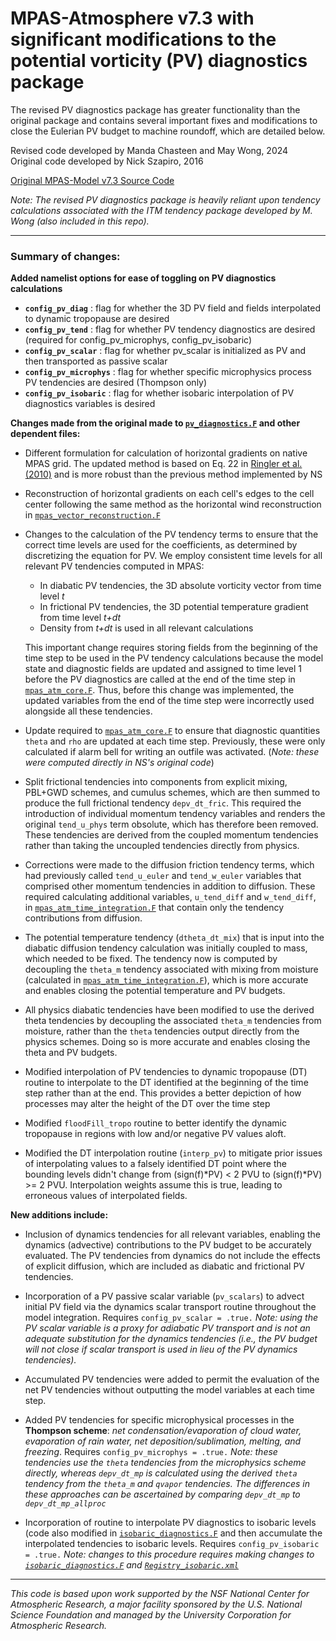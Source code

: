 # MPAS-Atmosphere v7.3 with significant modifications to the potential vorticity (PV) diagnostics package #

The revised PV diagnostics package has greater functionality than the original package and contains several important fixes and modifications to close the Eulerian PV budget to machine roundoff, which are detailed below.

Revised code developed by Manda Chasteen and May Wong, 2024\
Original code developed by Nick Szapiro, 2016

[Original MPAS-Model v7.3 Source Code](https://github.com/MPAS-Dev/MPAS-Model/tree/v7.3)

_Note: The revised PV diagnostics package is heavily reliant upon tendency calculations associated with the ITM tendency package developed by M. Wong (also included in this repo)._

***

### Summary of changes: ###

**Added namelist options for ease of toggling on PV diagnostics calculations**
- **`config_pv_diag`**          : flag for whether the 3D PV field and fields interpolated to dynamic tropopause are desired
- **`config_pv_tend`**          : flag for whether PV tendency diagnostics are desired (required for config_pv_microphys, config_pv_isobaric)
- **`config_pv_scalar`**        : flag for whether pv_scalar is initialized as PV and then transported as passive scalar
- **`config_pv_microphys`**     : flag for whether specific microphysics process PV tendencies are desired (Thompson only)
- **`config_pv_isobaric`**      : flag for whether isobaric interpolation of PV diagnostics variables is desired

**Changes made from the original made to [`pv_diagnostics.F`](src/core_atmosphere/diagnostics/pv_diagnostics.F) and other dependent files:**
* Different formulation for calculation of horizontal gradients on native MPAS grid. The updated method is based on Eq. 22 in [Ringler et al. (2010)](https://doi.org/10.1016/j.jcp.2009.12.007) and is more robust than the previous method implemented by NS
  
* Reconstruction of horizontal gradients on each cell's edges to the cell center following the same method as the horizontal wind reconstruction in [`mpas_vector_reconstruction.F`](src/operators/mpas_vector_reconstruction.F)
  
* Changes to the calculation of the PV tendency terms to ensure that the correct time levels are used for the coefficients, as determined by discretizing the equation for PV. We employ consistent time levels for all relevant PV tendencies computed in MPAS:
  * In diabatic PV tendencies, the 3D absolute vorticity vector from time level _t_
  * In frictional PV tendencies, the 3D potential temperature gradient from time level _t+dt_
  * Density from _t+dt_ is used in all relevant calculations
    
  This important change requires storing fields from the beginning of the time step to be used in the PV tendency calculations because the model state and diagnostic fields are updated and assigned to time level 1 before the PV diagnostics are called at the end of the time step in [`mpas_atm_core.F`](src/core_atmosphere/mpas_atm_core.F). Thus, before this change was implemented, the updated variables from the end of the time step were incorrectly used alongside all these tendencies.

* Update required to [`mpas_atm_core.F`](src/core_atmosphere/mpas_atm_core.F) to ensure that diagnostic quantities `theta` and `rho` are updated at each time step. Previously, these were only calculated if alarm bell for writing an outfile was activated. (_Note: these were computed directly in NS's original code_)
  
* Split frictional tendencies into components from explicit mixing, PBL+GWD schemes, and cumulus schemes, which are then summed to produce the full frictional tendency `depv_dt_fric`. This required the introduction of individual momentum tendency variables and renders the original `tend_u_phys` term obsolute, which has therefore been removed. These tendencies are derived from the coupled momentum tendencies rather than taking the uncoupled tendencies directly from physics.
  
* Corrections were made to the diffusion friction tendency terms, which had previously called `tend_u_euler` and `tend_w_euler` variables that comprised other momentum tendencies in addition to diffusion. These required calculating additional variables, `u_tend_diff` and `w_tend_diff`, in [`mpas_atm_time_integration.F`](src/core_atmosphere/mpas_atm_time_integration.F) that contain only the tendency contributions from diffusion.
  
* The potential temperature tendency (`dtheta_dt_mix`) that is input into the diabatic diffusion tendency calculation was initially coupled to mass, which needed to be fixed. The tendency now is computed by decoupling the `theta_m` tendency associated with mixing from moisture (calculated in [`mpas_atm_time_integration.F`](src/core_atmosphere/mpas_atm_time_integration.F)), which is more accurate and enables closing the potential temperature and PV budgets.
  
* All physics diabatic tendencies have been modified to use the derived theta tendencies by decoupling the associated `theta_m` tendencies from moisture, rather than the `theta` tendencies output directly from the physics schemes. Doing so is more accurate and enables closing the theta and PV budgets.
  
* Modified interpolation of PV tendencies to dynamic tropopause (DT) routine to interpolate to the DT identified at the beginning of the time step rather than at the end. This provides a better depiction of how processes may alter the height of the DT over the time step

* Modified `floodFill_tropo` routine to better identify the dynamic tropopause in regions with low and/or negative PV values aloft.

* Modified the DT interpolation routine (`interp_pv`) to mitigate prior issues of interpolating values to a falsely identified DT point where the bounding levels didn't change from (sign(f)*PV) < 2 PVU to (sign(f)*PV) >= 2 PVU. Interpolation weights assume this is true, leading to erroneous values of interpolated fields.


**New additions include:**
* Inclusion of dynamics tendencies for all relevant variables, enabling the dynamics (advective) contributions to the PV budget to be accurately evaluated. The PV tendencies from dynamics do not include the effects of explicit diffusion, which are included as diabatic and frictional PV tendencies.

* Incorporation of a PV passive scalar variable (`pv_scalars`) to advect initial PV field via the dynamics scalar transport routine throughout the model integration. Requires `config_pv_scalar = .true.` _Note: using the PV scalar variable is a proxy for adiabatic PV transport and is not an adequate substitution for the dynamics tendencies (i.e., the PV budget will not close if scalar transport is used in lieu of the PV dynamics tendencies)._
  
* Accumulated PV tendencies were added to permit the evaluation of the net PV tendencies without outputting the model variables at each time step.

* Added PV tendencies for specific microphysical processes in the **Thompson scheme**: _net condensation/evaporation of cloud water, evaporation of rain water, net deposition/sublimation, melting, and freezing_. Requires `config_pv_microphys = .true.` _Note: these tendencies use the `theta` tendencies from the microphysics scheme directly, whereas `depv_dt_mp` is calculated using the derived `theta` tendency from the `theta_m` and `qvapor` tendencies. The differences in these approaches can be ascertained by comparing `depv_dt_mp` to `depv_dt_mp_allproc`_

*  Incorporation of routine to interpolate PV diagnostics to isobaric levels (code also modified in [`isobaric_diagnostics.F`](src/core_atmosphere/diagnostics/isobaric_diagnostics.F) 
  and then accumulate the interpolated tendencies to isobaric levels. Requires `config_pv_isobaric = .true.` _Note: changes to this procedure requires making changes to [`isobaric_diagnostics.F`](src/core_atmosphere/diagnostics/isobaric_diagnostics.F) and [`Registry_isobaric.xml`](src/core_atmosphere/diagnostics/Registry_isobaric.xml)_


***

_This code is based upon work supported by the NSF National Center for Atmospheric Research, a major facility sponsored by the U.S. National Science Foundation and managed by the University Corporation for Atmospheric Research._ 
